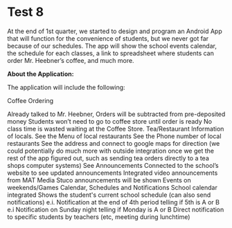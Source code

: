 # Test 8
At the end of 1st quarter, we started to design and program an Android App that will function for the convenience of students, but we never got far because of our schedules. The app will show the school events calendar, the schedule for each classes, a link to spreadsheet where students can order Mr. Heebner’s coffee, and much more.

**About the Application:**

The application will include the following:

Coffee Ordering

Already talked to Mr. Heebner,
Orders will be subtracted from pre-deposited money
Students won’t need to go to coffee store until order is ready
No class time is wasted waiting at the Coffee Store.
Tea/Restaurant Information of locals.
See the Menu of local restaurants
See the Phone number of local restaurants
See the address and connect to google maps for direction
(we could potentially do much more with outside integration once we get the rest of the app figured out, such as sending tea orders directly to a tea shops computer systems)
See Announcements
Connected to the school’s website to see updated announcements
Integrated video announcements from MAT Media
Stuco announcements will be shown
Events on weekends/Games
Calendar, Schedules and Notifications
School calendar integrated
Shows the student's current school schedule (can also send notifications)
e.i. Notification at the end of 4th period telling if 5th is A or B
e.i Notification on Sunday night telling if Monday is A or B
Direct notification to specific students by teachers (etc, meeting during lunchtime)

